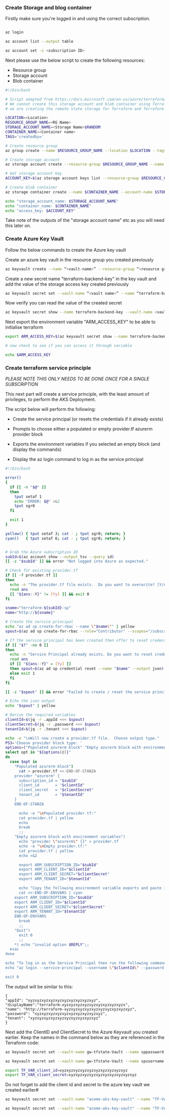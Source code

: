 ### Create Storage and blog container

Firstly make sure you're logged in and using the correct subscription.

```bash

az login

az account list --output table

az account set -s <subscription ID>
```

Next please use the below script to create the following resources:

- Resource group
- Storage account
- Blob container

```bash
#!/bin/bash

# Script adapted from https://docs.microsoft.com/en-us/azure/terraform/terraform-backend.
# We cannot create this storage account and blob container using Terraform itself since
# we are creating the remote state storage for Terraform and Terraform needs this storage in terraform init phase.

LOCATION=<Location>
RESOURCE_GROUP_NAME=<RG Name>
STORAGE_ACCOUNT_NAME=<Storage Name>$RANDOM
CONTAINER_NAME=<Container name>
TAGS='createdby='

# Create resource group
az group create --name $RESOURCE_GROUP_NAME --location $LOCATION --tags $TAGS

# Create storage account
az storage account create --resource-group $RESOURCE_GROUP_NAME --name $STORAGE_ACCOUNT_NAME --sku Standard_LRS --encryption-services blob --tags $TAGS

# Get storage account key
ACCOUNT_KEY=$(az storage account keys list --resource-group $RESOURCE_GROUP_NAME --account-name $STORAGE_ACCOUNT_NAME --query [0].value -o tsv)

# Create blob container
az storage container create --name $CONTAINER_NAME --account-name $STORAGE_ACCOUNT_NAME --account-key $ACCOUNT_KEY

echo "storage_account_name: $STORAGE_ACCOUNT_NAME"
echo "container_name: $CONTAINER_NAME"
echo "access_key: $ACCOUNT_KEY"
```

Take note of the outputs of the "storage account name" etc as you will need this later on.

### Create Azure Key Vault

Follow the below commands to create the Azure key vault

Create an azure key vault in the resource group you created previously

```bash
az keyvault create --name “<vault-name>” --resource-group “<resource group>” --location “westeurope”
```

Create a new secret name "terraform-backend-key" in the key vault and add the value of the storage access key created previously

```bash
az keyvault secret set --vault-name “<vault name>” --name “terraform-backend-key” --value <the value of the access_key key>
```

Now verify you can read the value of the created secret

```bash
az keyvault secret show --name terraform-backend-key --vault-name <vault name> --query value -o tsv
```

Next export the environment variable "ARM_ACCESS_KEY" to be able to initialise terraform

```bash
export ARM_ACCESS_KEY=$(az keyvault secret show --name terraform-backend-key --vault-name <vault name> --query value -o tsv)

# now check to see if you can access it through variable

echo $ARM_ACCESS_KEY
```

### Create terraform service principle

*PLEASE NOTE THIS ONLY NEEDS TO BE DONE ONCE FOR A SINGLE SUBSCRIPTION*

This next part will create a service principle, with the least amount of privileges, to perform the AKS Deployment.

The script below will perform the following:

- Create the service principal (or resets the credentials if it already exists)

- Prompts to choose either a populated or empty provider.tf azurerm provider block

- Exports the environment variables if you selected an empty block (and display the commands)

- Display the az login command to log in as the service principal

```bash
#!/bin/bash

error()
{
  if [[ -n "$@" ]]
  then
    tput setaf 1
    echo "ERROR: $@" >&2
    tput sgr0
  fi

  exit 1
}

yellow() { tput setaf 3; cat - ; tput sgr0; return; }
cyan()   { tput setaf 6; cat - ; tput sgr0; return; }


# Grab the Azure subscription ID
subId=$(az account show --output tsv --query id)
[[ -z "$subId" ]] && error "Not logged into Azure as expected."

# Check for existing provider.tf
if [[ -f provider.tf ]]
then
  echo -n "The provider.tf file exists.  Do you want to overwrite? [Y/n]: "
  read ans
  [[ "${ans:-Y}" != [Yy] ]] && exit 0
fi

sname="terraform-${subId}-sp"
name="http://${sname}"

# Create the service principal
echo "az ad sp create-for-rbac --name \"$name\"" | yellow
spout=$(az ad sp create-for-rbac --role="Contributor" --scopes="/subscriptions/$subId" --name "$sname" --output json)

# If the service principal has been created then offer to reset credentials
if [[ "$?" -ne 0 ]]
then
  echo -n "Service Principal already exists. Do you want to reset credentials? [Y/n]: "
  read ans
  if [[ "${ans:-Y}" = [Yy] ]]
  then spout=$(az ad sp credential reset --name "$name" --output json)
  else exit 1
  fi
fi

[[ -z "$spout" ]] && error "Failed to create / reset the service principal $name"

# Echo the json output
echo "$spout" | yellow

# Derive the required variables
clientId=$(jq -r .appId <<< $spout)
clientSecret=$(jq -r .password <<< $spout)
tenantId=$(jq -r .tenant <<< $spout)

echo -e "\nWill now create a provider.tf file.  Choose output type."
PS3='Choose provider block type: '
options=("Populated azurerm block" "Empty azurerm block with environment variables" "Quit")
select opt in "${options[@]}"
do
  case $opt in
    "Populated azurerm block")
      cat > provider.tf <<-END-OF-STANZA
	provider "azurerm" {
	  subscription_id = "$subId"
	  client_id       = "$clientId"
	  client_secret   = "$clientSecret"
	  tenant_id       = "$tenantId"
	}
	END-OF-STANZA

      echo -e "\nPopulated provider.tf:"
      cat provider.tf | yellow
      echo
      break
      ;;
    "Empty azurerm block with environment variables")
      echo "provider \"azurerm\" {}" > provider.tf
      echo -e "\nEmpty provider.tf:"
      cat provider.tf | yellow
      echo >&2

      export ARM_SUBSCRIPTION_ID="$subId"
      export ARM_CLIENT_ID="$clientId"
      export ARM_CLIENT_SECRET="$clientSecret"
      export ARM_TENANT_ID="$tenantId"

      echo "Copy the following environment variable exports and paste into your .bashrc file:"
      cat <<-END-OF-ENVVARS | cyan
	export ARM_SUBSCRIPTION_ID="$subId"
	export ARM_CLIENT_ID="$clientId"
	export ARM_CLIENT_SECRET="$clientSecret"
	export ARM_TENANT_ID="$tenantId"
	END-OF-ENVVARS
      break
      ;;
    "Quit")
      exit 0
      ;;
    *) echo "invalid option $REPLY";;
  esac
done

echo "To log in as the Service Principal then run the following command:"
echo "az login --service-principal --username \"$clientId\" --password \"$clientSecret\" --tenant \"$tenantId\"" | cyan

exit 0
```
The output will be similar to this:

```
{
"appId": "xyzxyzxyzxyzxyzxyzxyzxyzxyzxyz",
"displayName":"terraform-xyzxyzxyzxyzxyzxyzxyzxyzxyzx",
"name": "http://terraform-xyzxyzxyzxyzxyzxyzxyzxyzxyzxyz",
"password": "xyzxyzxyzxyzxyzxyzxyzxyzxyzxyz",
"tenant": "xyzxyzxyzxyzxyzxyzxyzxyzxyzxyz"
}
```

Next add the ClientID and ClientSecret to the Azure Keyvault you created earlier. Keep the names in the command below as they are referenced in the Terraform code:

```bash
az keyvault secret set --vault-name gw-tfstate-Vault --name sppassword --value <Client-Secret>

az keyvault secret set --vault-name gw-tfstate-Vault --name spusername --value <ClientID>
```

```bash
export TF_VAR_client_id=xyzxyzxyzxyzxyzxyzxyzxyzxyzxyz
export TF_VAR_client_secret=xyzxyzxyzxyzxyzxyzxyzxyzxyzxyz
```

Do not forget to add the client id and secret to the azure key vault we created earlier#

```bash
az keyvault secret set --vault-name "aceme-aks-key-vault" --name "TF-VAR-client-id" --value xyz

az keyvault secret set --vault-name "aceme-aks-key-vault" --name "TF-VAR-client-secret" --value xyz
```
